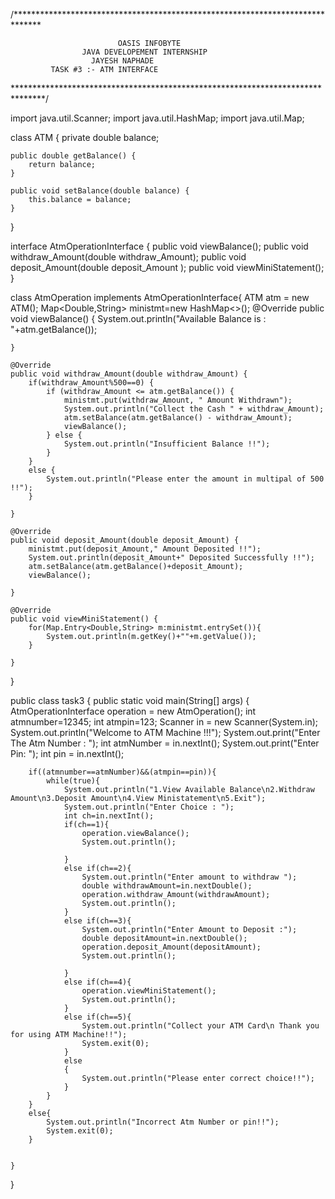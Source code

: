 /******************************************************************************

                            OASIS INFOBYTE  
                    JAVA DEVELOPEMENT INTERNSHIP
	                  JAYESH NAPHADE
		     TASK #3 :- ATM INTERFACE

*******************************************************************************/

import java.util.Scanner;
import java.util.HashMap;
import java.util.Map;

 class ATM {
    private double balance;

    public double getBalance() {
        return balance;
    }

    public void setBalance(double balance) {
        this.balance = balance;
    }

}

 interface AtmOperationInterface {
    public void viewBalance();
    public void withdraw_Amount(double withdraw_Amount);
    public void deposit_Amount(double deposit_Amount );
    public  void viewMiniStatement();
}


 class AtmOperation implements AtmOperationInterface{
    ATM atm = new ATM();
    Map<Double,String> ministmt=new HashMap<>();
    @Override
    public void viewBalance() {
        System.out.println("Available Balance is : "+atm.getBalance());

    }

    @Override
    public void withdraw_Amount(double withdraw_Amount) {
        if(withdraw_Amount%500==0) {
            if (withdraw_Amount <= atm.getBalance()) {
                ministmt.put(withdraw_Amount, " Amount Withdrawn");
                System.out.println("Collect the Cash " + withdraw_Amount);
                atm.setBalance(atm.getBalance() - withdraw_Amount);
                viewBalance();
            } else {
                System.out.println("Insufficient Balance !!");
            }
        }
        else {
            System.out.println("Please enter the amount in multipal of 500 !!");
        }

    }

    @Override
    public void deposit_Amount(double deposit_Amount) {
        ministmt.put(deposit_Amount," Amount Deposited !!");
        System.out.println(deposit_Amount+" Deposited Successfully !!");
        atm.setBalance(atm.getBalance()+deposit_Amount);
        viewBalance();

    }

    @Override
    public void viewMiniStatement() {
        for(Map.Entry<Double,String> m:ministmt.entrySet()){
            System.out.println(m.getKey()+""+m.getValue());
        }

    }
}

public class task3 {
    public static void main(String[] args) {
        AtmOperationInterface operation = new AtmOperation();
        int atmnumber=12345;
        int atmpin=123;
        Scanner in = new Scanner(System.in);
        System.out.println("Welcome to ATM Machine !!!");
        System.out.print("Enter The Atm Number : ");
        int atmNumber = in.nextInt();
        System.out.print("Enter Pin: ");
        int pin = in.nextInt();


        if((atmnumber==atmNumber)&&(atmpin==pin)){
            while(true){
                System.out.println("1.View Available Balance\n2.Withdraw Amount\n3.Deposit Amount\n4.View Ministatement\n5.Exit");
                System.out.println("Enter Choice : ");
                int ch=in.nextInt();
                if(ch==1){
                    operation.viewBalance();
                    System.out.println();

                }
                else if(ch==2){
                    System.out.println("Enter amount to withdraw ");
                    double withdrawAmount=in.nextDouble();
                    operation.withdraw_Amount(withdrawAmount);
                    System.out.println();
                }
                else if(ch==3){
                    System.out.println("Enter Amount to Deposit :");
                    double depositAmount=in.nextDouble();
                    operation.deposit_Amount(depositAmount);
                    System.out.println();

                }
                else if(ch==4){
                    operation.viewMiniStatement();
                    System.out.println();
                }
                else if(ch==5){
                    System.out.println("Collect your ATM Card\n Thank you for using ATM Machine!!");
                    System.exit(0);
                }
                else
                {
                    System.out.println("Please enter correct choice!!");
                }
            }
        }
        else{
            System.out.println("Incorrect Atm Number or pin!!");
            System.exit(0);
        }


    }
}
